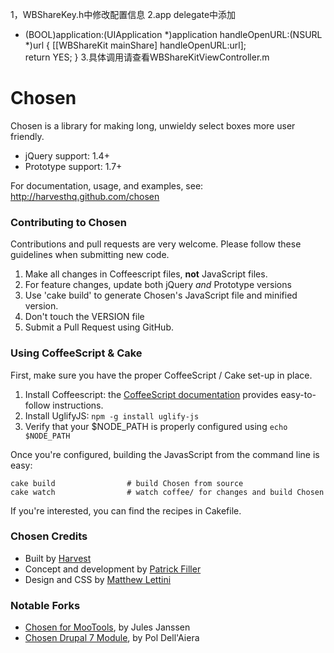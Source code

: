 1，WBShareKey.h中修改配置信息
2.app delegate中添加
- (BOOL)application:(UIApplication *)application handleOpenURL:(NSURL *)url
{
    [[WBShareKit mainShare] handleOpenURL:url];   
    return YES;
}
3.具体调用请查看WBShareKitViewController.m

# Chosen

Chosen is a library for making long, unwieldy select boxes more user friendly.

- jQuery support: 1.4+
- Prototype support: 1.7+

For documentation, usage, and examples, see:  
http://harvesthq.github.com/chosen

### Contributing to Chosen

Contributions and pull requests are very welcome. Please follow these guidelines when submitting new code.

1. Make all changes in Coffeescript files, **not** JavaScript files.
2. For feature changes, update both jQuery *and* Prototype versions
3. Use 'cake build' to generate Chosen's JavaScript file and minified version.
4. Don't touch the VERSION file
5. Submit a Pull Request using GitHub.

### Using CoffeeScript & Cake

First, make sure you have the proper CoffeeScript / Cake set-up in place.

1. Install Coffeescript: the [CoffeeScript documentation](http://jashkenas.github.com/coffee-script/) provides easy-to-follow instructions.
2. Install UglifyJS: <code>npm -g install uglify-js</code>
3. Verify that your $NODE_PATH is properly configured using <code>echo $NODE_PATH</code>

Once you're configured, building the JavasScript from the command line is easy:

    cake build                # build Chosen from source
    cake watch                # watch coffee/ for changes and build Chosen
    
If you're interested, you can find the recipes in Cakefile.


### Chosen Credits

- Built by [Harvest](http://www.getharvest.com/)
- Concept and development by [Patrick Filler](http://www.patrickfiller.com/)
- Design and CSS by [Matthew Lettini](http://matthewlettini.com/)

### Notable Forks

- [Chosen for MooTools](https://github.com/julesjanssen/chosen), by Jules Janssen
- [Chosen Drupal 7 Module](https://github.com/Polzme/chosen), by Pol Dell'Aiera